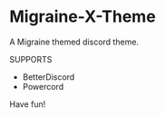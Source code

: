 # Migraine-X-Theme
A Migraine themed discord theme.

SUPPORTS
- BetterDiscord
- Powercord

Have fun!
